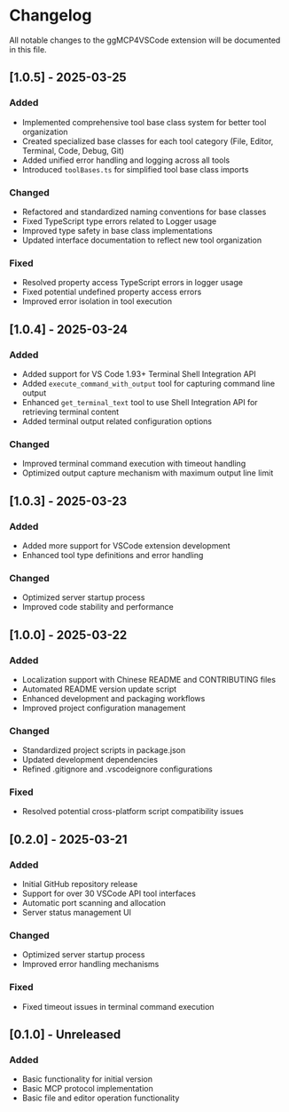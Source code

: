 # Changelog

All notable changes to the ggMCP4VSCode extension will be documented in this file.

## [1.0.5] - 2025-03-25

### Added
- Implemented comprehensive tool base class system for better tool organization
- Created specialized base classes for each tool category (File, Editor, Terminal, Code, Debug, Git)
- Added unified error handling and logging across all tools
- Introduced `toolBases.ts` for simplified tool base class imports

### Changed
- Refactored and standardized naming conventions for base classes
- Fixed TypeScript type errors related to Logger usage
- Improved type safety in base class implementations
- Updated interface documentation to reflect new tool organization

### Fixed
- Resolved property access TypeScript errors in logger usage
- Fixed potential undefined property access errors
- Improved error isolation in tool execution

## [1.0.4] - 2025-03-24

### Added
- Added support for VS Code 1.93+ Terminal Shell Integration API
- Added `execute_command_with_output` tool for capturing command line output
- Enhanced `get_terminal_text` tool to use Shell Integration API for retrieving terminal content
- Added terminal output related configuration options

### Changed
- Improved terminal command execution with timeout handling
- Optimized output capture mechanism with maximum output line limit

## [1.0.3] - 2025-03-23

### Added
- Added more support for VSCode extension development
- Enhanced tool type definitions and error handling

### Changed
- Optimized server startup process
- Improved code stability and performance

## [1.0.0] - 2025-03-22

### Added
- Localization support with Chinese README and CONTRIBUTING files
- Automated README version update script
- Enhanced development and packaging workflows
- Improved project configuration management

### Changed
- Standardized project scripts in package.json
- Updated development dependencies
- Refined .gitignore and .vscodeignore configurations

### Fixed
- Resolved potential cross-platform script compatibility issues

## [0.2.0] - 2025-03-21

### Added
- Initial GitHub repository release
- Support for over 30 VSCode API tool interfaces
- Automatic port scanning and allocation
- Server status management UI

### Changed
- Optimized server startup process
- Improved error handling mechanisms

### Fixed
- Fixed timeout issues in terminal command execution

## [0.1.0] - Unreleased

### Added
- Basic functionality for initial version
- Basic MCP protocol implementation
- Basic file and editor operation functionality